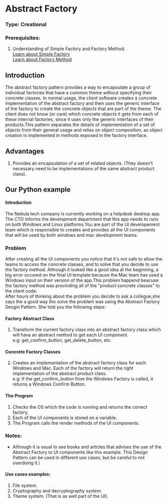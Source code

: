 # Abstract Factory

### Type: Creational

### Prerequisites:

1. Understanding of Simple Factory and Factory Method. \
[Learn about Simple Factory](https://github.com/eduardoyanoliveira/design_patterns/blob/master/creationals/factories/01simple_factory/README.md) \
[Learn about Factory Method](https://github.com/eduardoyanoliveira/design_patterns/blob/master/creationals/factories/02factory_method/README.md)

## Introduction

The abstract factory pattern provides a way to encapsulate a group of individual factories that have a common theme without specifying their concrete classes. In normal usage, the client software creates a concrete implementation of the abstract factory and then uses the generic interface of the factory to create the concrete objects that are part of the theme. The client does not know (or care) which concrete objects it gets from each of these internal factories, since it uses only the generic interfaces of their products.This pattern separates the details of implementation of a set of objects from their general usage and relies on object composition, as object creation is implemented in methods exposed in the factory interface. 


## Advantages

1. Provides an encapsulation of a set of related objects. (They doesn't necessary need to be implementations of the same abstract product class).

## Our Python example

#### Introduction

The Nebula tech company is currently working on a helpdesk desktop app. The CTO informs the development department that this app needs to runs on both Windows and Linux platforms.You are part of the UI developement team which is responsible to creates and provides all the UI components that will be used by both windows and mac development teams.

### Problem

After creating all the UI components you notice that it's not safe to allow the teams to access the concrete classes, and to solve that you decide to use the factory method. Although it looked like a good idea at the beginning, a big error occured on the final UI template because the Mac team has used a Windows input on their version of the app.This problem happend beacuse the factory method was provinding all of the "product concrete classes" to the client code.\
After hours of thinking about the problem you decide to ask a collegue,she says the a good way tho solve the problem was using the Abstract Factory Desgin Pattern. She told you the following steps:

#### Factory Abstract Class

1. Transform the current factory class into an abstract factory class which will hava an abstract method to get each UI component. \
    e.g: get_confirm_button, get_delete_button, etc.  


#### Concrete Factory Classes

2. Creates an implemantation of the abstract factory class for each Windows and Mac. Each of the factory will return the right implementation of the abstract product class.\
    e.g: If the get_confirm_button from the Windows Factory is called, it returns a Windows Confirm Button.


#### The Program

1. Checks the OS which the code is running and returns the correct factory.
2. Each of the UI components is stored on a variable.
3. The Program calls the render methods of the UI components.

### Notes:

* Although it is usual to see books and articles that advises the use of the Abstract Factory to UI components like this example. This Design Pattern can be used in different use cases, but be careful to not overdoing it.\

#### Use cases examples:
1. File system.
2. Cryptography and decryptography system.
3. Theme system. (That is as well part of the UI).
